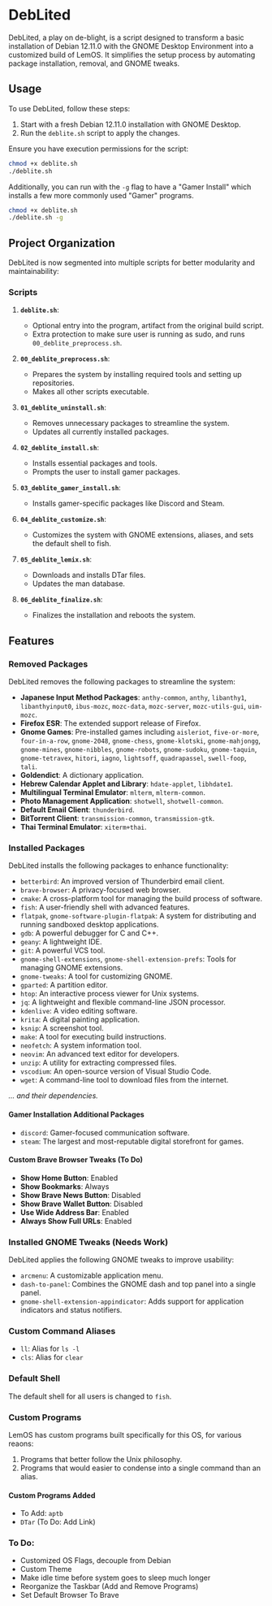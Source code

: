 # DebLited
DebLited, a play on de-blight, is a script designed to transform a basic installation of Debian 12.11.0 with the GNOME Desktop Environment into a customized build of LemOS. It simplifies the setup process by automating package installation, removal, and GNOME tweaks.

## Usage
To use DebLited, follow these steps:
1. Start with a fresh Debian 12.11.0 installation with GNOME Desktop.
2. Run the `deblite.sh` script to apply the changes.

Ensure you have execution permissions for the script:

```bash
chmod +x deblite.sh
./deblite.sh
```

Additionally, you can run with the `-g` flag to have a "Gamer Install" which installs a few more commonly used "Gamer" programs.
```bash
chmod +x deblite.sh
./deblite.sh -g
```

## Project Organization
DebLited is now segmented into multiple scripts for better modularity and maintainability:

### Scripts
1. **`deblite.sh`**: 
   - Optional entry into the program, artifact from the original build script.
   - Extra protection to make sure user is running as sudo, and runs `00_deblite_preprocess.sh`.

2. **`00_deblite_preprocess.sh`**:
   - Prepares the system by installing required tools and setting up repositories.
   - Makes all other scripts executable.

3. **`01_deblite_uninstall.sh`**:
   - Removes unnecessary packages to streamline the system.
   - Updates all currently installed packages.

4. **`02_deblite_install.sh`**:
   - Installs essential packages and tools.
   - Prompts the user to install gamer packages.

5. **`03_deblite_gamer_install.sh`**:
   - Installs gamer-specific packages like Discord and Steam.

6. **`04_deblite_customize.sh`**:
   - Customizes the system with GNOME extensions, aliases, and sets the default shell to fish.

7. **`05_deblite_lemix.sh`**:
   - Downloads and installs DTar files.
   - Updates the man database.

8. **`06_deblite_finalize.sh`**:
   - Finalizes the installation and reboots the system.

## Features

### Removed Packages
DebLited removes the following packages to streamline the system:

- **Japanese Input Method Packages**: `anthy-common`, `anthy`, `libanthy1`, `libanthyinput0`, `ibus-mozc`, `mozc-data`, `mozc-server`, `mozc-utils-gui`, `uim-mozc`.
- **Firefox ESR**: The extended support release of Firefox.
- **Gnome Games**: Pre-installed games including `aisleriot`, `five-or-more`, `four-in-a-row`, `gnome-2048`, `gnome-chess`, `gnome-klotski`, `gnome-mahjongg`, `gnome-mines`, `gnome-nibbles`, `gnome-robots`, `gnome-sudoku`, `gnome-taquin`, `gnome-tetravex`, `hitori`, `iagno`, `lightsoff`, `quadrapassel`, `swell-foop`, `tali`.
- **Goldendict**: A dictionary application.
- **Hebrew Calendar Applet and Library**: `hdate-applet`, `libhdate1`.
- **Multilingual Terminal Emulator**: `mlterm`, `mlterm-common`.
- **Photo Management Application**: `shotwell`, `shotwell-common`.
- **Default Email Client**: `thunderbird`.
- **BitTorrent Client**: `transmission-common`, `transmission-gtk`.
- **Thai Terminal Emulator**: `xiterm+thai`.

### Installed Packages
DebLited installs the following packages to enhance functionality:
- `betterbird`: An improved version of Thunderbird email client.
- `brave-browser`: A privacy-focused web browser.
- `cmake`: A cross-platform tool for managing the build process of software.
- `fish`: A user-friendly shell with advanced features.
- `flatpak`, `gnome-software-plugin-flatpak`: A system for distributing and running sandboxed desktop applications.
- `gdb`: A powerful debugger for C and C++.
- `geany`: A lightweight IDE.
- `git`: A powerful VCS tool.
- `gnome-shell-extensions`, `gnome-shell-extension-prefs`: Tools for managing GNOME extensions.
- `gnome-tweaks`: A tool for customizing GNOME.
- `gparted`: A partition editor.
- `htop`: An interactive process viewer for Unix systems.
- `jq`: A lightweight and flexible command-line JSON processor.
- `kdenlive`: A video editing software.
- `krita`: A digital painting application.
- `ksnip`: A screenshot tool.
- `make`: A tool for executing build instructions.
- `neofetch`: A system information tool.
- `neovim`: An advanced text editor for developers.
- `unzip`: A utility for extracting compressed files.
- `vscodium`: An open-source version of Visual Studio Code.
- `wget`: A command-line tool to download files from the internet.

*... and their dependencies.*

#### Gamer Installation Additional Packages
- `discord`: Gamer-focused communication software.
- `steam`: The largest and most-reputable digital storefront for games.

#### Custom Brave Browser Tweaks (To Do)
- **Show Home Button**: Enabled
- **Show Bookmarks**: Always
- **Show Brave News Button**: Disabled
- **Show Brave Wallet Button**: Disabled
- **Use Wide Address Bar**: Enabled
- **Always Show Full URLs**: Enabled

### Installed GNOME Tweaks (Needs Work)
DebLited applies the following GNOME tweaks to improve usability:
- `arcmenu`: A customizable application menu.
- `dash-to-panel`: Combines the GNOME dash and top panel into a single panel.
- `gnome-shell-extension-appindicator`: Adds support for application indicators and status notifiers.

### Custom Command Aliases
- `ll`: Alias for `ls -l`
- `cls`: Alias for `clear`

### Default Shell
The default shell for all users is changed to `fish`.

### Custom Programs
LemOS has custom programs built specifically for this OS, for various reaons:
1. Programs that better follow the Unix philosophy.
2. Programs that would easier to condense into a single command than an alias.

#### Custom Programs Added
- To Add: `aptb`
- `DTar` (To Do: Add Link)

### To Do:
- Customized OS Flags, decouple from Debian
- Custom Theme
- Make idle time before system goes to sleep much longer
- Reorganize the Taskbar (Add and Remove Programs)
- Set Default Browser To Brave